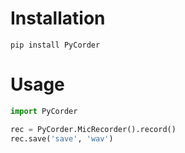 # Installation
```shell
pip install PyCorder
```

# Usage
```python
import PyCorder

rec = PyCorder.MicRecorder().record()
rec.save('save', 'wav')
```